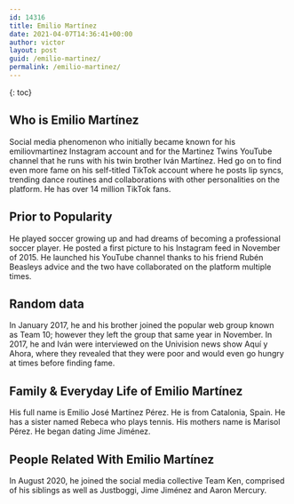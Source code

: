 ```yaml
---
id: 14316
title: Emilio Martínez
date: 2021-04-07T14:36:41+00:00
author: victor
layout: post
guid: /emilio-martinez/
permalink: /emilio-martinez/
---
```



{: toc}


## Who is Emilio Martínez



Social media phenomenon who initially became known for his emiliovmartinez Instagram account and for the Martinez Twins YouTube channel that he runs with his twin brother Iván Martínez. Hed go on to find even more fame on his self-titled TikTok account where he posts lip syncs, trending dance routines and collaborations with other personalities on the platform. He has over 14 million TikTok fans. 

                
                
                
## Prior to Popularity



He played soccer growing up and had dreams of becoming a professional soccer player. He posted a first picture to his Instagram feed in November of 2015. He launched his YouTube channel thanks to his friend Rubén Beasleys advice and the two have collaborated on the platform multiple times. 

                
                
                
## Random data



In January 2017, he and his brother joined the popular web group known as Team 10; however they left the group that same year in November. In 2017, he and Iván were interviewed on the Univision news show Aquí y Ahora, where they revealed that they were poor and would even go hungry at times before finding fame. 

                
                
                
## Family & Everyday Life of Emilio Martínez



His full name is Emilio José Martínez Pérez. He is from Catalonia, Spain. He has a sister named Rebeca who plays tennis. His mothers name is Marisol Pérez. He began dating Jime Jiménez. 

                
                
                
## People Related With Emilio Martínez



In August 2020, he joined the social media collective Team Ken, comprised of his siblings as well as Justboggi, Jime Jiménez and Aaron Mercury.

                
              
            
          
          
          